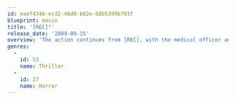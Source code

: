 ```yaml
---
id: eaef4346-ecd2-48d0-b82e-60b5399b703f
blueprint: movie
title: '[REC]²'
release_date: '2009-09-15'
overview: 'The action continues from [REC], with the medical officer and a SWAT team outfitted with video cameras are sent into the sealed off apartment to control the situation.'
genres:
  -
    id: 53
    name: Thriller
  -
    id: 27
    name: Horror
---
```

